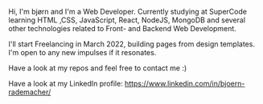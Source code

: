 Hi, I'm bjørn and I'm a Web Developer.
Currently studying at SuperCode learning HTML ,CSS, JavaScript, React, NodeJS, MongoDB 
and several other technologies related to Front- and Backend Web Development.

I'll start Freelancing in March 2022, building pages from design templates. I'm open to any new impulses if
it resonates.

Have a look at my repos and feel free to contact me :)

Have a look at my LinkedIn profile:
https://www.linkedin.com/in/bjoern-rademacher/
